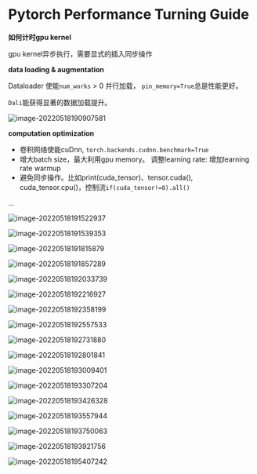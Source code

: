 # Pytorch Performance Turning Guide

**如何计时gpu kernel**

gpu kernel异步执行，需要显式的插入同步操作



**data loading & augmentation**

Dataloader 使能`num_works` > 0 并行加载， `pin_memory=True`总是性能更好。

`Dali`能获得显著的数据加载提升。

![image-20220518190907581](D:\Repo\learning_repo\deep_learning\pytorch_performance_tuning_guide.assets\image-20220518190907581.png)



**computation optimization**

- 卷积网络使能cuDnn, `torch.backends.cudnn.benchmark=True`
- 增大batch size，最大利用gpu memory。 调整learning rate: 增加learning rate warmup
- 避免同步操作。比如print(cuda_tensor)、tensor.cuda(), cuda_tensor.cpu()，控制流`if(cuda_tensor!=0).all()`





...

![image-20220518191522937](D:\Repo\learning_repo\deep_learning\pytorch_performance_tuning_guide.assets\image-20220518191522937.png)

![image-20220518191539353](D:\Repo\learning_repo\deep_learning\pytorch_performance_tuning_guide.assets\image-20220518191539353.png)

![image-20220518191815879](D:\Repo\learning_repo\deep_learning\pytorch_performance_tuning_guide.assets\image-20220518191815879.png)

![image-20220518191857289](D:\Repo\learning_repo\deep_learning\pytorch_performance_tuning_guide.assets\image-20220518191857289.png)

![image-20220518192033739](D:\Repo\learning_repo\deep_learning\pytorch_performance_tuning_guide.assets\image-20220518192033739.png)

![image-20220518192216927](D:\Repo\learning_repo\deep_learning\pytorch_performance_tuning_guide.assets\image-20220518192216927.png)

![image-20220518192358199](D:\Repo\learning_repo\deep_learning\pytorch_performance_tuning_guide.assets\image-20220518192358199.png)

![image-20220518192557533](D:\Repo\learning_repo\deep_learning\pytorch_performance_tuning_guide.assets\image-20220518192557533.png)

![image-20220518192731880](D:\Repo\learning_repo\deep_learning\pytorch_performance_tuning_guide.assets\image-20220518192731880.png)

![image-20220518192801841](D:\Repo\learning_repo\deep_learning\pytorch_performance_tuning_guide.assets\image-20220518192801841.png)

![image-20220518193009401](D:\Repo\learning_repo\deep_learning\pytorch_performance_tuning_guide.assets\image-20220518193009401.png)

![image-20220518193307204](D:\Repo\learning_repo\deep_learning\pytorch_performance_tuning_guide.assets\image-20220518193307204.png)

![image-20220518193426328](D:\Repo\learning_repo\deep_learning\pytorch_performance_tuning_guide.assets\image-20220518193426328.png)

![image-20220518193557944](D:\Repo\learning_repo\deep_learning\pytorch_performance_tuning_guide.assets\image-20220518193557944.png)

![image-20220518193750063](D:\Repo\learning_repo\deep_learning\pytorch_performance_tuning_guide.assets\image-20220518193750063.png)

![image-20220518193921756](D:\Repo\learning_repo\deep_learning\pytorch_performance_tuning_guide.assets\image-20220518193921756.png)

![image-20220518195407242](D:\Repo\learning_repo\deep_learning\pytorch_performance_tuning_guide.assets\image-20220518195407242.png)













